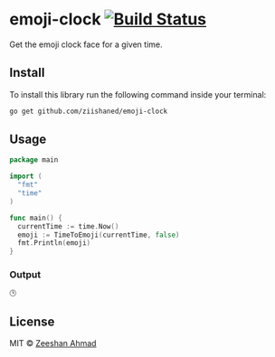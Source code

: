 # emoji-clock [![Build Status](https://travis-ci.org/ziishaned/emoji-clock.svg?branch=master)](https://travis-ci.org/ziishaned/emoji-clock)

Get the emoji clock face for a given time.

## Install

To install this library run the following command inside your terminal:

```bash
go get github.com/ziishaned/emoji-clock
```

## Usage

```go
package main

import (
  "fmt"
  "time"
)

func main() {
  currentTime := time.Now()
  emoji := TimeToEmoji(currentTime, false)
  fmt.Println(emoji)
}
```

### Output

```txt
🕒
```

## License

MIT &copy; [Zeeshan Ahmad](https://twitter.com/ziishaned)
